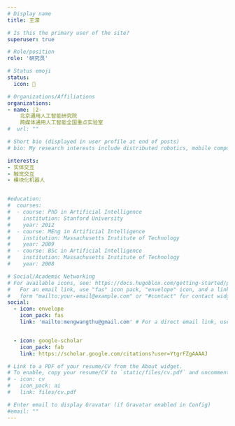 ```yaml
---
# Display name
title: 王濛

# Is this the primary user of the site?
superuser: true

# Role/position
role: '研究员'

# Status emoji
status:
  icon: 🤖

# Organizations/Affiliations
organizations:
- name: |2-
    北京通用人工智能研究院
    跨媒体通用人工智能全国重点实验室
#  url: ""

# Short bio (displayed in user profile at end of posts)
# bio: My research interests include distributed robotics, mobile computing and programmable matter.

interests:
- 实体交互
- 触觉交互
- 模块化机器人


#education:
#  courses:
#  - course: PhD in Artificial Intelligence
#    institution: Stanford University
#    year: 2012
#  - course: MEng in Artificial Intelligence
#    institution: Massachusetts Institute of Technology
#    year: 2009
#  - course: BSc in Artificial Intelligence
#    institution: Massachusetts Institute of Technology
#    year: 2008

# Social/Academic Networking
# For available icons, see: https://docs.hugoblox.com/getting-started/page-builder/#icons
#   For an email link, use "fas" icon pack, "envelope" icon, and a link in the
#   form "mailto:your-email@example.com" or "#contact" for contact widget.
social:
  - icon: envelope
    icon_pack: fas
    link: 'mailto:mengwangthu@gmail.com' # For a direct email link, use "mailto:test@example.org".


  - icon: google-scholar
    icon_pack: fab
    link: https://scholar.google.com/citations?user=YtgrFZgAAAAJ

# Link to a PDF of your resume/CV from the About widget.
# To enable, copy your resume/CV to `static/files/cv.pdf` and uncomment the lines below.
# - icon: cv
#   icon_pack: ai
#   link: files/cv.pdf

# Enter email to display Gravatar (if Gravatar enabled in Config)
#email: ""
---
```


